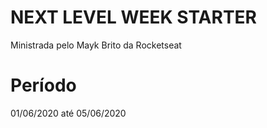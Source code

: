 # NEXT LEVEL WEEK STARTER
Ministrada pelo Mayk Brito da Rocketseat
# Período
01/06/2020 até 05/06/2020
